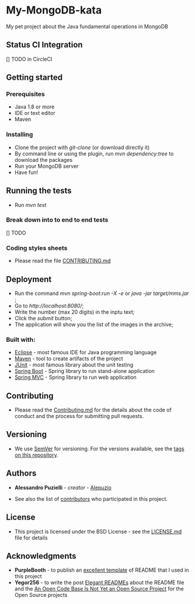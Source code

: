 # My-MongoDB-kata
My pet project about the Java fundamental operations in MongoDB


## Status CI Integration
 
[] TODO in CircleCI

## Getting started

### Prerequisites

* Java 1.8 or more
* IDE or text editor
* Maven 

### Installing

* Clone the project with _git-clone_ (or download directly it)
* By command line or using the plugin, run _mvn dependency:tree_ to download the packages
* Run your MongoDB server
* Have fun!


## Running the tests

* Run _mvn test_

### Break down into to end to end tests

[] TODO 

### Coding styles sheets

* Please read the file [CONTRIBUTING.md](http://github.com/alepuzio/My-MongoDB-kata/CONTRIBUTING.md)

## Deployment
 
* Run the command _mvn spring-boot:run -X -e_ or _java -jar target/mms.jar_ ;
* Go to _http://localhost:8080/_;
* Write the number (max 20 digits) in the inptu text;
* Click the _submit_ button;
* The application will show you the list of the images in the archive;

### Built with:

* [Eclipse](http://www.eclipse.org) - most famous IDE for Java programming language
* [Maven](http://www.maven.org) - tool to create artifacts of the project
* [JUnit](http://www.junit.org) - most famous library about the unit testing
* [Spring Boot](https://spring.io/projects/spring-boot) - Spring library to run stand-alone application
* [Spring MVC](https://spring.io/projects/spring-mvc) - Spring library to run web application


## Contributing

* Please read the [Contributing.md](http://github.com/alepuzio/My-MongoDB-kata/CONTRIBUTING.md) for the details about the code of conduct and the process for submitting pull requests.

## Versioning

* We use [SemVer](http://semver.org/) for versioning. For the versions available, see the [tags on this repository](https://github.com/alepuzio/My-MongoDB-kata/tags). 

## Authors

* **Alessandro Puzielli** - *creator* - [Alepuzio](https://github.com/alepuzio)

* See also the list of [contributors](https://github.com/alepuzio/My-MongoDB-kata/graphs/contributor) who participated in this project.

## License

* This project is licensed under the BSD License - see the [LICENSE.md](LICENSE.md) file for details

## Acknowledgments

* **PurpleBooth** - to publish an [excellent template](https://gist.github.com/PurpleBooth/109311bb0361f32d87a2) of README that I used in this project 
* **Yegor256** - to write the post [Elegant READMEs](https://www.yegor256.com/2019/04/23/elegant-readme.html) about the README file and the [An Open Code Base Is Not Yet an Open Source Project](https://www.yegor256.com/2018/05/08/open-source-attributes.html) for the Open Source projects


